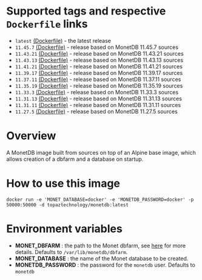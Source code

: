 # Supported tags and respective `Dockerfile` links
* `latest` [(Dockerfile)](https://github.com/topaztechnology/monetdb/blob/master/Dockerfile) - the latest release
* `11.45.7` [(Dockerfile)](https://github.com/topaztechnology/monetdb/blob/11.45.7/Dockerfile) - release based on MonetDB 11.45.7 sources
* `11.43.21` [(Dockerfile)](https://github.com/topaztechnology/monetdb/blob/11.43.21/Dockerfile) - release based on MonetDB 11.43.21 sources
* `11.43.13` [(Dockerfile)](https://github.com/topaztechnology/monetdb/blob/11.43.13/Dockerfile) - release based on MonetDB 11.43.13 sources
* `11.41.21` [(Dockerfile)](https://github.com/topaztechnology/monetdb/blob/11.41.21/Dockerfile) - release based on MonetDB 11.41.21 sources
* `11.39.17` [(Dockerfile)](https://github.com/topaztechnology/monetdb/blob/11.39.17/Dockerfile) - release based on MonetDB 11.39.17 sources
* `11.37.11` [(Dockerfile)](https://github.com/topaztechnology/monetdb/blob/11.37.11/Dockerfile) - release based on MonetDB 11.37.11 sources
* `11.35.19` [(Dockerfile)](https://github.com/topaztechnology/monetdb/blob/11.35.19/Dockerfile) - release based on MonetDB 11.35.19 sources
* `11.33.3` [(Dockerfile)](https://github.com/topaztechnology/monetdb/blob/11.33.3/Dockerfile) - release based on MonetDB 11.33.3 sources
* `11.31.13` [(Dockerfile)](https://github.com/topaztechnology/monetdb/blob/11.31.13/Dockerfile) - release based on MonetDB 11.31.13 sources
* `11.31.11` [(Dockerfile)](https://github.com/topaztechnology/monetdb/blob/11.31.11/Dockerfile) - release based on MonetDB 11.31.11 sources
* `11.27.5` [(Dockerfile)](https://github.com/topaztechnology/monetdb/blob/11.27.5/Dockerfile) - release based on MonetDB 11.27.5 sources

# Overview

A MonetDB image built from sources on top of an Alpine base image, which allows creation of a dbfarm and a database on startup.

# How to use this image

`docker run -e 'MONET_DATABASE=docker' -e 'MONETDB_PASSWORD=docker' -p 50000:50000 -d topaztechnology/monetdb:latest`

# Environment variables

* **MONET_DBFARM** : the path to the Monet dbfarm, see [here](https://www.monetdb.org/Documentation/monetdbd) for more details. Defaults to `/var/lib/monetdb/dbfarm`.
* **MONET_DATABASE** : the name of the Monet database to be created.
* **MONETDB_PASSWORD** : the password for the `monetdb` user. Defaults to `monetdb`

